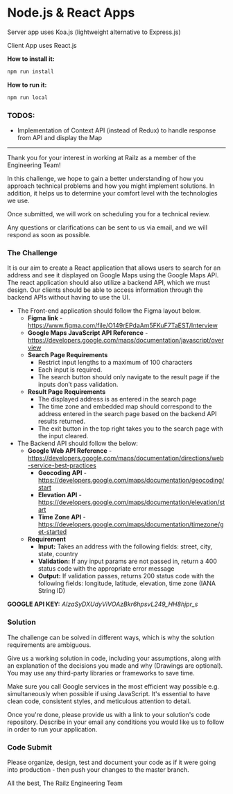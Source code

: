 
# Node.js & React Apps

Server app uses Koa.js (lightweight alternative to Express.js)

Client App uses React.js

**How to install it:** 

```bash
npm run install
```
**How to run it:** 

```bash
npm run local
```

### TODOS: 
- Implementation of Context API (instead of Redux) to handle response from API and display the Map


---


Thank you for your interest in working at Railz as a member of the Engineering Team!

In this challenge, we hope to gain a better understanding of how you approach technical problems and how you might implement solutions. In addition, it helps us to determine your comfort level with the technologies we use.

Once submitted, we will work on scheduling you for a technical review.

Any questions or clarifications can be sent to us via email, and we will respond as soon as possible.

### The Challenge
It is our aim to create a React application that allows users to search for an address and see it displayed on Google Maps using the Google Maps API. The react application should also utilize a backend API, which we must design. Our clients should be able to access information through the backend APIs without having to use the UI.

- The Front-end application should follow the Figma layout below.
  - **Figma link** - https://www.figma.com/file/O149rEPdaAm5FKuF7TaEST/Interview
  - **Google Maps JavaScript API Reference** - https://developers.google.com/maps/documentation/javascript/overview
  - **Search Page Requirements**
    - Restrict input lengths to a maximum of 100 characters 
    - Each input is required. 
    - The search button should only navigate to the result page if the inputs don’t pass validation.
  - **Result Page Requirements** 
    - The displayed address is as entered in the search page
    - The time zone and embedded map should correspond to the address entered in the search page based on the backend API results returned. 
    - The exit button in the top right takes you to the search page with the input cleared.
- The Backend API should follow the below:
  - **Google Web API Reference** - https://developers.google.com/maps/documentation/directions/web-service-best-practices
    - **Geocoding API** - https://developers.google.com/maps/documentation/geocoding/start
    - **Elevation API** - https://developers.google.com/maps/documentation/elevation/start
    - **Time Zone API** - https://developers.google.com/maps/documentation/timezone/get-started
  - **Requirement**
    - **Input:** Takes an address with the following fields: street, city, state, country
    - **Validation:** If any input params are not passed in, return a 400 status code with the appropriate error message
    - **Output:**  If validation passes, returns 200 status code with the following fields: longitude, latitude, elevation, time zone (IANA String ID)

**GOOGLE API KEY:** *AIzaSyDXUdyViVOAzBkr6hpsvL249_HH8hjpr_s*

### Solution
The challenge can be solved in different ways, which is why the solution requirements are ambiguous.

Give us a working solution in code, including your assumptions, along with an explanation of the decisions you made and why (Drawings are optional). You may use any third-party libraries or frameworks to save time.

Make sure you call Google services in the most efficient way possible e.g. simultaneously when possible if using JavaScript. It's essential to have clean code, consistent styles, and meticulous attention to detail.

Once you're done, please provide us with a link to your solution's code repository. Describe in your email any conditions you would like us to follow in order to run your application.


### Code Submit

Please organize, design, test and document your code as if it were
going into production - then push your changes to the master branch.

All the best,
The Railz Engineering Team
